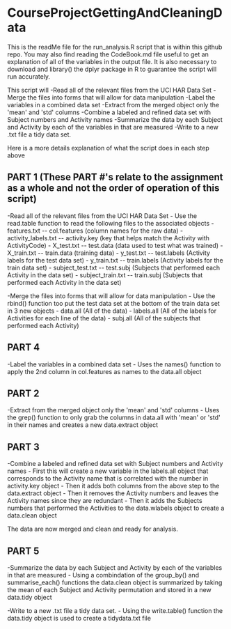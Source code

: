 CourseProjectGettingAndCleaningData
===================================

This is the readMe file for the run_analysis.R script that is within this github repo.
You may also find reading the CodeBook.md file useful to get an explanation of all of the variables in the output file.
It is also necessary to download and library() the dplyr package in R to guarantee the script will run accurately.

This script will
-Read all of the relevant files from the UCI HAR Data Set
-Merge the files into forms that will allow for data manipulation
-Label the variables in a combined data set
-Extract from the merged object only the 'mean' and 'std' columns
-Combine a labeled and refined data set with Subject numbers and Activity names
-Summarize the data by each Subject and Activity by each of the variables in that are measured
-Write to a new .txt file a tidy data set.

Here is a more details explanation of what the script does in each step above
## PART 1 (These PART #'s relate to the assignment as a whole and not the order of operation of this script)
-Read all of the relevant files from the UCI HAR Data Set
	- Use the read.table function to read the following files to the associated objects
		- features.txt -- col.features (column names for the raw data)
		- activity_labels.txt -- activity.key (key that helps match the Activity with ActivityCode)
		- X_test.txt -- test.data (data used to test what was trained)
		- X_train.txt -- train.data (training data)
		- y_test.txt -- test.labels (Activity labels for the test data set)
		- y_train.txt -- train.labels (Activity labels for the train data set)
		- subject_test.txt -- test.subj (Subjects that performed each Activity in the data set)
		- subject_train.txt -- train.subj (Subjects that performed each Activity in the data set)
		
-Merge the files into forms that will allow for data manipulation
	- Use the rbind() function too put the test data set at the bottom of the train data set in 3 new objects
		- data.all (All of the data)
		- labels.all (All of the labels for Activities for each line of the data)
		- subj.all (All of the subjects that performed each Activity)

## PART 4		
-Label the variables in a combined data set
	- Uses the names() function to apply the 2nd column in col.features as names to the data.all object

## PART 2
-Extract from the merged object only the 'mean' and 'std' columns
	- Uses the grep() function to only grab the columns in data.all with 'mean' or 'std' in their names and creates a new data.extract object

## PART 3
-Combine a labeled and refined data set with Subject numbers and Activity names
	- First this will create a new variable in the labels.all object that corresponds to the Activity name that is correlated with the number in activity.key object
	- Then it adds both columns from the above step to the data.extract object
	- Then it removes the Activity numbers and leaves the Activity names since they are redundant
	- Then it adds the Subjects numbers that performed the Activities to the data.wlabels object to create a data.clean object

The data are now merged and clean and ready for analysis.

## PART 5
-Summarize the data by each Subject and Activity by each of the variables in that are measured
	- Using a combindation of the group_by() and summarise_each() functions the data.clean object is summarized by taking the mean of each Subject and Activity permutation and stored in a new data.tidy object
	
-Write to a new .txt file a tidy data set.
	- Using the write.table() function the data.tidy object is used to create a tidydata.txt file
	
	
	


